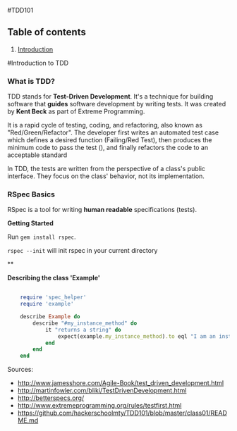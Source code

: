 #TDD101

## Table of contents

1. [Introduction](#introduction-to-tdd)

#Introduction to TDD

### What is TDD?
TDD stands for **Test-Driven Development**. It's a technique for building software that **guides** software development by writing tests.  It was created by **Kent Beck** as part of Extreme Programming. 

It is a rapid cycle of testing, coding, and refactoring, also known as "Red/Green/Refactor". The developer first writes an automated test case
which defines a desired function (Failing/Red Test), then produces the
minimum code to pass the test (), and finally refactors
the code to an acceptable standard

In TDD, the tests are written from the perspective of a class's public interface. They focus on the class' behavior, not its implementation.

### RSpec Basics

RSpec is a tool for writing **human readable** specifications (tests).

**Getting Started**

Run `gem install rspec`.

`rspec --init` will init rspec in your current directory

**

**Describing the class 'Example'**

```ruby
	
	require 'spec_helper'
	require 'example'

	describe Example do
		describe "#my_instance_method" do
			it "returns a string" do
				expect(example.my_instance_method).to eql "I am an instance method"
			end
		end
	end

```

Sources:

- http://www.jamesshore.com/Agile-Book/test_driven_development.html
- http://martinfowler.com/bliki/TestDrivenDevelopment.html
- http://betterspecs.org/
- http://www.extremeprogramming.org/rules/testfirst.html
- https://github.com/hackerschoolmty/TDD101/blob/master/class01/README.md



